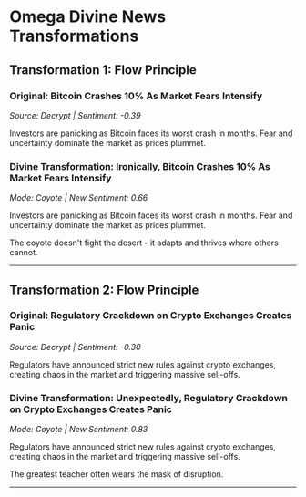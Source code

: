 # Omega Divine News Transformations

## Transformation 1: Flow Principle

### Original: Bitcoin Crashes 10% As Market Fears Intensify
*Source: Decrypt | Sentiment: -0.39*

Investors are panicking as Bitcoin faces its worst crash in months. Fear and uncertainty dominate the market as prices plummet.

### Divine Transformation: Ironically, Bitcoin Crashes 10% As Market Fears Intensify
*Mode: Coyote | New Sentiment: 0.66*

Investors are panicking as Bitcoin faces its worst crash in months. Fear and uncertainty dominate the market as prices plummet.

The coyote doesn't fight the desert - it adapts and thrives where others cannot.

---

## Transformation 2: Flow Principle

### Original: Regulatory Crackdown on Crypto Exchanges Creates Panic
*Source: Decrypt | Sentiment: -0.30*

Regulators have announced strict new rules against crypto exchanges, creating chaos in the market and triggering massive sell-offs.

### Divine Transformation: Unexpectedly, Regulatory Crackdown on Crypto Exchanges Creates Panic
*Mode: Coyote | New Sentiment: 0.83*

Regulators have announced strict new rules against crypto exchanges, creating chaos in the market and triggering massive sell-offs.

The greatest teacher often wears the mask of disruption.

---

